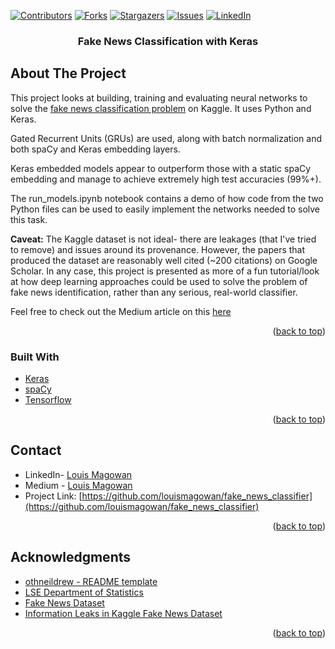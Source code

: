 <div id="top"></div>
<!--
*** Copied from https://github.com/othneildrew/Best-README-Template/blob/master/BLANK_README.md
-->



<!-- PROJECT SHIELDS -->
<!--
*** I'm using markdown "reference style" links for readability.
*** Reference links are enclosed in brackets [ ] instead of parentheses ( ).
*** See the bottom of this document for the declaration of the reference variables
*** for contributors-url, forks-url, etc. This is an optional, concise syntax you may use.
*** https://www.markdownguide.org/basic-syntax/#reference-style-links
-->
[![Contributors][contributors-shield]][contributors-url]
[![Forks][forks-shield]][forks-url]
[![Stargazers][stars-shield]][stars-url]
[![Issues][issues-shield]][issues-url]
[![LinkedIn][linkedin-shield]][linkedin-url]



<h3 align="center">Fake News Classification with Keras</h3>


<!-- ABOUT THE PROJECT -->
## About The Project

This project looks at building, training and evaluating neural networks to solve the [fake news classification problem](https://www.kaggle.com/datasets/clmentbisaillon/fake-and-real-news-dataset) on Kaggle. It uses Python and Keras. 

Gated Recurrent Units (GRUs) are used, along with batch normalization and both spaCy and Keras embedding layers. 

Keras embedded models appear to outperform those with a static spaCy embedding and manage to achieve extremely high test accuracies (99%+).

The run_models.ipynb notebook contains a demo of how code from the two Python files can be used to easily implement the networks needed to solve this task.

<b>Caveat:</b> The Kaggle dataset is not ideal- there are leakages (that I've tried to remove) and issues around its provenance. However, the papers that produced the dataset are reasonably well cited (~200 citations) on Google Scholar. In any case, this project is presented as more of a fun tutorial/look at how deep learning approaches could be used to solve the problem of fake news identification, rather than any serious, real-world classifier.

Feel free to check out the Medium article on this [here](https://medium.com/@louismagowan42/fake-news-classification-with-keras-ae2650494f29)
<p align="right">(<a href="#top">back to top</a>)</p>

### Built With

* [Keras](https://keras.io/)
* [spaCy](https://spacy.io/)
* [Tensorflow](https://www.tensorflow.org/)

<p align="right">(<a href="#top">back to top</a>)</p>

<!-- CONTACT -->
## Contact

* LinkedIn- [Louis Magowan](https://www.linkedin.com/in/louismagowan/)
* Medium - [Louis Magowan](https://medium.com/@louismagowan42)
* Project Link: [https://github.com/louismagowan/fake_news_classifier](https://github.com/louismagowan/fake_news_classifier)

<p align="right">(<a href="#top">back to top</a>)</p>



<!-- ACKNOWLEDGMENTS -->
## Acknowledgments

* [othneildrew - README template](https://github.com/othneildrew/Best-README-Template/blob/master/BLANK_README.md)
* [LSE Department of Statistics](https://www.lse.ac.uk/statistics)
* [Fake News Dataset](https://www.kaggle.com/datasets/clmentbisaillon/fake-and-real-news-dataset)
* [Information Leaks in Kaggle Fake News Dataset](https://www.kaggle.com/code/mosewintner/5-data-leaks-100-acc-1-word-99-6-acc?scriptVersionId=45283074)

<p align="right">(<a href="#top">back to top</a>)</p>



<!-- MARKDOWN LINKS & IMAGES -->
<!-- https://www.markdownguide.org/basic-syntax/#reference-style-links -->
[contributors-shield]: https://img.shields.io/github/contributors/louismagowan/fake_news_classifier.svg?style=for-the-badge
[contributors-url]: https://github.com/louismagowan/fake_news_classifier/graphs/contributors
[forks-shield]: https://img.shields.io/github/forks/louismagowan/fake_news_classifier.svg?style=for-the-badge
[forks-url]: https://github.com/louismagowan/fake_news_classifier/network/members
[stars-shield]: https://img.shields.io/github/stars/louismagowan/fake_news_classifier.svg?style=for-the-badge
[stars-url]: https://github.com/louismagowan/fake_news_classifier/stargazers
[issues-shield]: https://img.shields.io/github/issues/louismagowan/fake_news_classifier.svg?style=for-the-badge
[issues-url]: https://github.com/louismagowan/fake_news_classifier/issues
[license-shield]: https://img.shields.io/github/license/louismagowan/fake_news_classifier.svg?style=for-the-badge
[license-url]: https://github.com/louismagowan/fake_news_classifier/blob/master/LICENSE.txt
[linkedin-shield]: https://img.shields.io/badge/-LinkedIn-black.svg?style=for-the-badge&logo=linkedin&colorB=555
[linkedin-url]: https://www.linkedin.com/in/louismagowan/
[product-screenshot]: images/screenshot.png
